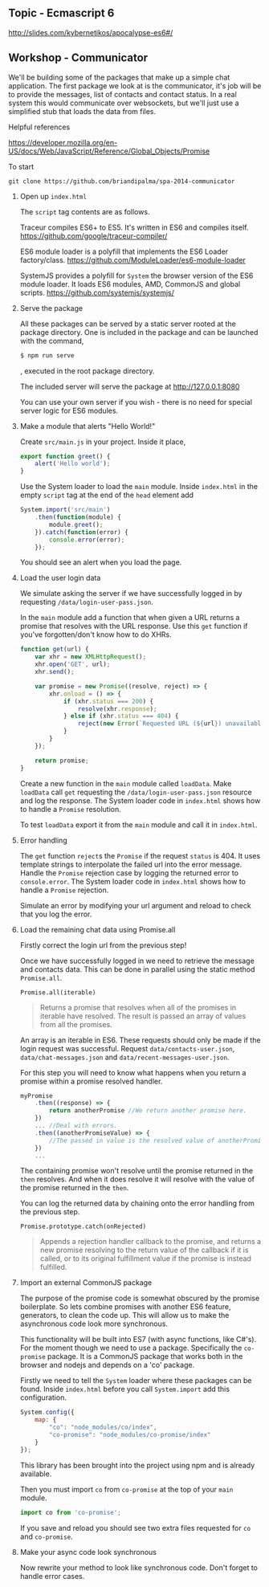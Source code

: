 Topic - Ecmascript 6
--------------------

http://slides.com/kybernetikos/apocalypse-es6#/

Workshop - Communicator
-----------------------

We'll be building some of the packages that make up a simple chat
application. The first package we look at is the communicator, it's job will be
to provide the messages, list of contacts and contact status.  In a real
system this would communicate over websockets, but we'll just use
a simplified stub that loads the data from files.

Helpful references

https://developer.mozilla.org/en-US/docs/Web/JavaScript/Reference/Global_Objects/Promise

To start

	git clone https://github.com/briandipalma/spa-2014-communicator

1. Open up `index.html`

	The `script` tag contents are as follows.
	
	Traceur compiles ES6+ to ES5. It's written in ES6 and compiles itself.
	https://github.com/google/traceur-compiler/
	
	ES6 module loader is a polyfill that implements the ES6 Loader factory/class.
	https://github.com/ModuleLoader/es6-module-loader
	
	SystemJS provides a polyfill for `System` the browser version of the ES6 module loader.
	It loads ES6 modules, AMD, CommonJS and global scripts.
	https://github.com/systemjs/systemjs/
	
2. Serve the package

	All these packages can be served by a static server rooted at the package directory.
	One is included in the package and can be launched with the command,

	```bash
	$ npm run serve
	```

	, executed in the root package directory.
	
	The included server will serve the package at http://127.0.0.1:8080

	You can use your own server if you wish - there is no need for special server logic for ES6 modules.

3. Make a module that alerts "Hello World!"

	Create `src/main.js` in your project. Inside it place,

	```javascript
	export function greet() {
		alert('Hello world');
	}
	```

	Use the System loader to load the `main` module.
	Inside `index.html` in the empty `script` tag at the end of the `head` element add


	```javascript
	System.import('src/main')
		.then(function(module) {
		    module.greet();
		}).catch(function(error) {
		    console.error(error);
		});
	```

	You should see an alert when you load the page.

4. Load the user login data

	We simulate asking the server if we have successfully logged in	by requesting `/data/login-user-pass.json`.

	In the `main` module add a function that when given a URL returns a promise that resolves with the URL response.
	Use this `get` function if you've forgotten/don't know how to do XHRs.

	```javascript
	function get(url) {
		var xhr = new XMLHttpRequest();
		xhr.open('GET', url);
		xhr.send();

		var promise = new Promise((resolve, reject) => {
			xhr.onload = () => {
				if (xhr.status === 200) {
					resolve(xhr.response);
				} else if (xhr.status === 404) {
					reject(new Error(`Requested URL (${url}) unavailable`));
				}
			}
		});

		return promise;
	}
	```

	Create a new function in the `main` module called `loadData`.
	Make `loadData` call `get` requesting the `/data/login-user-pass.json` resource and log the response.
	The System loader code in `index.html` shows how to handle a `Promise` resolution.

	To test `loadData` export it from the `main` module and call it in `index.html`.

5. Error handling

	The `get` function `reject`s the `Promise` if the request `status`  is 404.
	It uses template strings to interpolate the failed url into the error message.
	Handle the `Promise` rejection case by logging the returned error to `console.error`.
	The System loader code in `index.html` shows how to handle a `Promise` rejection.

	Simulate an error by modifying your url argument and reload to check that you log the error.

6. Load the remaining chat data using Promise.all

	Firstly correct the login url from the previous step!

	Once we have successfully logged in we need to retrieve the message and contacts data.
	This can be done in parallel using the static method `Promise.all`.

	`Promise.all(iterable)`
	> Returns a promise that resolves when all of the promises in iterable have resolved. The result is passed an
	> array of values from all the promises.

	An array is an iterable in ES6. These requests should only be made if the login request was successful.
	Request `data/contacts-user.json`, `data/chat-messages.json` and `data/recent-messages-user.json`.

	For this step you will need to know what happens when you return a promise within a promise resolved handler.
	
	```javascript
	myPromise
		.then((response) => {
			return anotherPromise //We return another promise here.
		})
		... //Deal with errors.
		.then((anotherPromiseValue) => {
			//The passed in value is the resolved value of anotherPromise.
		})
		...
	```

	The containing promise won't resolve until the promise returned in the `then` resolves.
	And when it does resolve it will resolve with the value of the promise returned in the `then`.

	You can log the returned data by chaining onto the error handling from the previous step.

	`Promise.prototype.catch(onRejected)`
	> Appends a rejection handler callback to the promise, and returns a new promise resolving to the return value
	> of the callback if it is called, or to its original fulfillment value if the promise is instead fulfilled.

7. Import an external CommonJS package

	The purpose of the promise code is somewhat obscured by the promise boilerplate.
	So lets combine promises with another ES6 feature, generators, to clean the code up. 
	This will allow us to make the asynchronous code look more synchronous.

	This functionality will be built into ES7 (with async functions, like C#'s).
	For the moment though we need to use a package. Specifically the `co-promise` package.
	It is a CommonJS package that works both in the browser and nodejs and depends on a 'co' package.

	Firstly we need to tell the `System` loader where these packages can be found.
	Inside `index.html` before you call `System.import` add this configuration.

	```javascript
	System.config({
		map: {
			"co": "node_modules/co/index",
			"co-promise": "node_modules/co-promise/index"
		}
	});
	```

	This library has been brought into the project using npm and is already	available.

	Then you must import `co` from `co-promise` at the top of your `main` module.

	```javascript
	import co from 'co-promise';
	```

	If you save and reload you should see two extra files requested for `co` and `co-promise`.

8. Make your async code look synchronous

	Now rewrite your method to look like synchronous code.  Don't forget to
	handle error cases.
